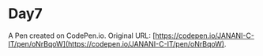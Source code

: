 # Day7

A Pen created on CodePen.io. Original URL: [https://codepen.io/JANANI-C-IT/pen/oNrBqoW](https://codepen.io/JANANI-C-IT/pen/oNrBqoW).

